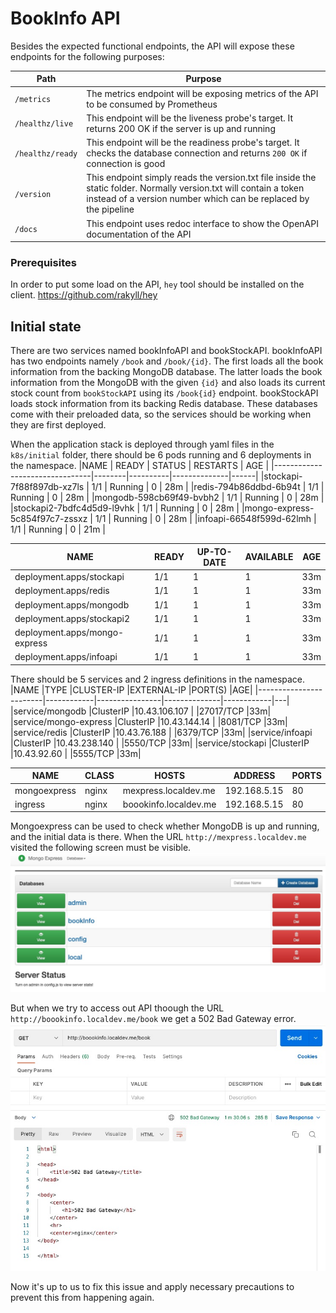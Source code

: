 # BookInfo API

Besides the expected functional endpoints, the API will expose these endpoints for the following purposes:

| Path            | Purpose             |
|-----------------|---------------------|
| `/metrics`      | The metrics endpoint will be exposing metrics of the API to be consumed by Prometheus | 
| `/healthz/live`  | This endpoint will be the liveness probe's target. It returns 200 OK if the server is up and running |
| `/healthz/ready` | This endpoint will be the readiness probe's target. It checks the database connection and returns `200 OK` if connection is good |
| `/version`      | This endpoint simply reads the version.txt file inside the static folder. Normally version.txt will contain a token instead of a version number which can be replaced by the pipeline |
| `/docs`         | This endpoint uses redoc interface to show the OpenAPI documentation of the API |

### Prerequisites
In order to put some load on the API, `hey` tool should be installed on the client. 
https://github.com/rakyll/hey

## Initial state
There are two services named bookInfoAPI and bookStockAPI. bookInfoAPI has two endpoints namely `/book` and `/book/{id}`. The first loads all the book information from the backing MongoDB database. The latter loads the book information from the MongoDB with the given `{id}` and also loads its current stock count from `bookStockAPI` using its `/book{id}` endpoint. bookStockAPI loads stock information from its backing Redis database.
These databases come with their preloaded data, so the services should be working when they are first deployed.

When the application stack is deployed through yaml files in the `k8s/initial` folder, there should be 6 pods running and 6 deployments in the namespace.
|NAME                            | READY  | STATUS   | RESTARTS     | AGE  |
|--------------------------------|--------|----------|--------------|------|
|stockapi-7f88f897db-xz7ls       | 1/1    | Running  |  0           |  28m |
|redis-794b86ddbd-6b94t          | 1/1    | Running  |  0           |  28m |
|mongodb-598cb69f49-bvbh2        | 1/1    | Running  |  0           |  28m |
|stockapi2-7bdfc4d5d9-l9vhk      | 1/1    | Running  |  0           |  28m |
|mongo-express-5c854f97c7-zssxz  | 1/1    | Running  |  0           |  28m |
|infoapi-66548f599d-62lmh        | 1/1    | Running  |  0           |  21m |

|NAME                            |READY   |UP-TO-DATE   |AVAILABLE   |AGE|
|--------------------------------|--------|-------------|------------|---|
|deployment.apps/stockapi        |1/1     |1            |1           |33m|
|deployment.apps/redis           |1/1     |1            |1           |33m|
|deployment.apps/mongodb         |1/1     |1            |1           |33m|
|deployment.apps/stockapi2       |1/1     |1            |1           |33m|
|deployment.apps/mongo-express   |1/1     |1            |1           |33m|
|deployment.apps/infoapi         |1/1     |1            |1           |33m|

There should be 5 services and 2 ingress definitions in the namespace.
|NAME                    |TYPE        |CLUSTER-IP      |EXTERNAL-IP   |PORT(S)     |AGE|
|------------------------|------------|----------------|--------------|------------|---|
|service/mongodb         |ClusterIP   |10.43.106.107   |<none>        |27017/TCP   |33m|
|service/mongo-express   |ClusterIP   |10.43.144.14    |<none>        |8081/TCP    |33m|
|service/redis           |ClusterIP   |10.43.76.188    |<none>        |6379/TCP    |33m|
|service/infoapi         |ClusterIP   |10.43.238.140   |<none>        |5550/TCP    |33m|
|service/stockapi        |ClusterIP   |10.43.92.60     |<none>        |5555/TCP    |33m|

|NAME           |CLASS   |HOSTS                   |ADDRESS        |PORTS   |AGE|
|---------------|--------|------------------------|---------------|--------|---|
|mongoexpress   |nginx   |mexpress.localdev.me    |192.168.5.15   |80      |37m|
|ingress        |nginx   |boookinfo.localdev.me   |192.168.5.15   |80      |37m|

Mongoexpress can be used to check whether MongoDB is up and running, and the initial data is there. When the URL `http://mexpress.localdev.me` visited the following screen must be visible.
![Mongo Express](img/mexpress.jpg)

But when we try to access out API thoough the URL `http://boookinfo.localdev.me/book` we get a 502 Bad Gateway error.
![502 Bad Gateway](img/bad-gateway.jpg)

Now it's up to us to fix this issue and apply necessary precautions to prevent this from happening again.
